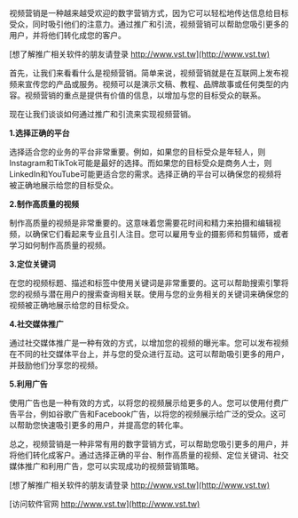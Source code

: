 视频营销是一种越来越受欢迎的数字营销方式，因为它可以轻松地传达信息给目标受众，同时吸引他们的注意力。通过推广和引流，视频营销可以帮助您吸引更多的用户，并将他们转化成您的客户。

[想了解推广相关软件的朋友请登录 http://www.vst.tw](http://www.vst.tw)

首先，让我们来看看什么是视频营销。简单来说，视频营销就是在互联网上发布视频来宣传您的产品或服务。视频可以是演示文稿、教程、品牌故事或任何类型的内容。视频营销的重点是提供有价值的信息，以增加与您的目标受众的联系。

现在让我们谈谈如何通过推广和引流来实现视频营销。

**1.选择正确的平台**

选择适合您的业务的平台非常重要。例如，如果您的目标受众是年轻人，则Instagram和TikTok可能是最好的选择。而如果您的目标受众是商务人士，则LinkedIn和YouTube可能更适合您的需求。选择正确的平台可以确保您的视频将被正确地展示给您的目标受众。

**2.制作高质量的视频**

制作高质量的视频是非常重要的。这意味着您需要花时间和精力来拍摄和编辑视频，以确保它们看起来专业且引人注目。您可以雇用专业的摄影师和剪辑师，或者学习如何制作高质量的视频。

**3.定位关键词**

在您的视频标题、描述和标签中使用关键词是非常重要的。这可以帮助搜索引擎将您的视频与潜在用户的搜索查询相关联。使用与您的业务相关的关键词来确保您的视频被正确地展示给您的目标受众。

**4.社交媒体推广**

通过社交媒体推广是一种有效的方式，以增加您的视频的曝光率。您可以发布视频在不同的社交媒体平台上，并与您的受众进行互动。这可以帮助吸引更多的用户，并鼓励他们分享您的视频。

**5.利用广告**

使用广告也是一种有效的方式，以将您的视频展示给更多的人。您可以使用付费广告平台，例如谷歌广告和Facebook广告，以将您的视频展示给广泛的受众。这可以帮助您快速吸引更多的用户，并提高您的转化率。

总之，视频营销是一种非常有用的数字营销方式，可以帮助您吸引更多的用户，并将他们转化成客户。通过选择正确的平台、制作高质量的视频、定位关键词、社交媒体推广和利用广告，您可以实现成功的视频营销策略。

[想了解推广相关软件的朋友请登录 http://www.vst.tw](http://www.vst.tw)


[访问软件官网 http://www.vst.tw](http://www.vst.tw)
